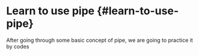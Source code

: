 # Learn to use pipe {#learn-to-use-pipe}

After going through some basic concept of pipe, we are going to practice it by codes

